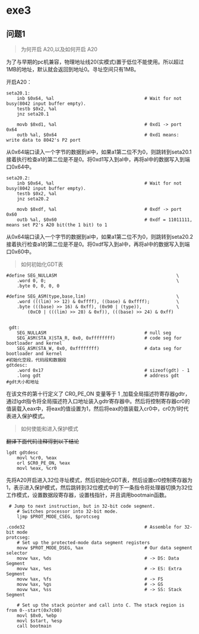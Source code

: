 # exe3

## 问题1

> 为何开启 A20,以及如何开启 A20

为了与早期的pc机兼容，物理地址线20(实模式)置于低位不能使用。所以超过1MB的地址，默认就会返回到地址0。寻址空间只有1MB。

开启A20：

```assembly
seta20.1:
    inb $0x64, %al                                  # Wait for not busy(8042 input buffer empty).
    testb $0x2, %al
    jnz seta20.1

    movb $0xd1, %al                                 # 0xd1 -> port 0x64
    outb %al, $0x64                                 # 0xd1 means: write data to 8042's P2 port
```

从0x64端口读入一个字节的数据到al中，如果a1第二位不为0，则跳转到seta20.1接着执行检查a1的第二位是不是0。将0xd1写入到al中，再将al中的数据写入到端口0x64中。

```assembly
seta20.2:
    inb $0x64, %al                                  # Wait for not busy(8042 input buffer empty).
    testb $0x2, %al
    jnz seta20.2

    movb $0xdf, %al                                 # 0xdf -> port 0x60
    outb %al, $0x60                                 # 0xdf = 11011111, means set P2's A20 bit(the 1 bit) to 1
```

从0x64端口读入一个字节的数据到al中，如果a1第二位不为0，则跳转到seta20.2接着执行检查a1的第二位是不是0。将0xdf写入到al中，再将al中的数据写入到端口0x60中。

> 如何初始化GDT表

```assembly
#define SEG_NULLASM                                             \
    .word 0, 0;                                                 \
    .byte 0, 0, 0, 0

#define SEG_ASM(type,base,lim)                                  \
    .word (((lim) >> 12) & 0xffff), ((base) & 0xffff);          \
    .byte (((base) >> 16) & 0xff), (0x90 | (type)),             \
        (0xC0 | (((lim) >> 28) & 0xf)), (((base) >> 24) & 0xff)
 
 
 gdt:
    SEG_NULLASM                                     # null seg
    SEG_ASM(STA_X|STA_R, 0x0, 0xffffffff)           # code seg for bootloader and kernel
    SEG_ASM(STA_W, 0x0, 0xffffffff)                 # data seg for bootloader and kernel
#初始化空段，代码段和数据段
gdtdesc:
    .word 0x17                                      # sizeof(gdt) - 1
    .long gdt                                       # address gdt
#gdt大小和地址
```



在该文件的第十行定义了  CR0_PE_ON 变量等于 1 ,加载全局描述符寄存器gdtr，通过lgdt指令将全局描述符入口地址装入gdtr寄存器中。然后将控制寄存器cr0的值装载入eax中，将eax的值设置为1，然后将eax的值装载入cr0中，cr0为1时代表进入保护模式。

> 如何使能和进入保护模式

~~翻译下面代码注释得到以下结论~~

```assembly
lgdt gdtdesc
    movl %cr0, %eax
    orl $CR0_PE_ON, %eax
    movl %eax, %cr0
```



先将A20开启进入32位寻址模式，然后初始化GDT表，然后设置cr0控制寄存器为1，表示进入保护模式，然后跳转到32位模式中的下一条指令将处理器切换为32位工作模式，设置数据段寄存器，设置栈指针，并且调用bootmain函数。

```assembly
 # Jump to next instruction, but in 32-bit code segment.
    # Switches processor into 32-bit mode.
    ljmp $PROT_MODE_CSEG, $protcseg

.code32                                             # Assemble for 32-bit mode
protcseg:
    # Set up the protected-mode data segment registers
    movw $PROT_MODE_DSEG, %ax                       # Our data segment selector
    movw %ax, %ds                                   # -> DS: Data Segment
    movw %ax, %es                                   # -> ES: Extra Segment
    movw %ax, %fs                                   # -> FS
    movw %ax, %gs                                   # -> GS
    movw %ax, %ss                                   # -> SS: Stack Segment

    # Set up the stack pointer and call into C. The stack region is from 0--start(0x7c00)
    movl $0x0, %ebp
    movl $start, %esp
    call bootmain
```


